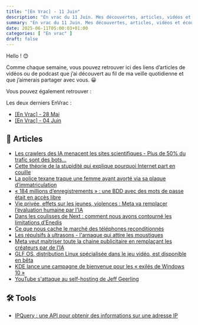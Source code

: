 ```yaml
---
title: "[En Vrac] - 11 Juin"
description: "En vrac du 11 Juin. Mes découvertes, articles, vidéos et écoute qui m'ont intéressé et que je veux partager."
summary: "En vrac du 11 Juin. Mes découvertes, articles, vidéos et écoute qui m'ont intéressé et que je veux partager."
date: 2025-06-11T05:00:03+01:00
categories: [ "En vrac" ]
draft: false
---
```


Hello ! 😊

Comme chaque semaine, vous pouvez retrouver ici des liens d’articles de vidéos ou de podcast que j’ai découvert au fil de ma veille quotidienne et que j’aimerais partager avec vous. 😀

Vous pouvez également retrouver :

Les deux derniers EnVrac :
  - [[En Vrac] - 28 Mai](https://blog.victorprouff.fr/en-vracs/2025-05-28-envrac/)
  - [[En Vrac] - 04 Juin](https://blog.victorprouff.fr/en-vracs/2025-06-04-envrac/)

## 📖 Articles
- [Les crawlers des IA menacent les sites scientifiques - Plus de 50% du trafic sont des bots...](https://next.ink/186593/les-crawlers-des-ia-menacent-les-sites-scientifiques/)
- [Cette théorie de la stupidité qui explique pourquoi Internet part en couille](https://korben.info/theorie-stupidite-bonhoeffer-cipolla-algorithmes.html)
- [La police texane traque une femme ayant avorté via sa plaque d’immatriculation](https://next.ink/brief_article/la-police-texane-traque-une-femme-ayant-avorte-via-sa-plaque-dimmatriculation/)
- [« 184 millions d’enregistrements » : une BDD avec des mots de passe était en accès libre](https://next.ink/185630/184-millions-denregistrements-une-bdd-avec-des-mots-de-passe-etait-en-acces-libre/)
- [Vie privée, effets sur les jeunes, violences : Meta va remplacer l’évaluation humaine par l’IA](https://next.ink/186510/vie-privee-effets-sur-les-jeunes-violences-meta-va-remplacer-levaluation-humaine-par-lia/)
- [Dans les coulisses de Next : comment nous avons contourné les limitations d’Enedis](https://next.ink/184872/dans-les-coulisses-de-next-comment-nous-avons-contourne-les-limitations-denedis/)
- [Ce que nous cache le marché des téléphones reconditionnés](https://blog.callot.fr/blog/2024-10/ce-que-nous-cache-le-marche-des-telephones-reconditionnes/)
- [Les répulsifs à ultrasons - l'arnaque qui attire les moustiques](https://korben.info/repulsifs-ultrasons-arnaque-attirent-moustiques.html)
- [Meta veut maitriser toute la chaine publicitaire en remplaçant les créateurs par de l’IA](https://next.ink/186690/meta-veut-maitriser-toute-la-chaine-publicitaire-en-remplacant-les-createurs-par-de-lia/)
- [GLF OS, distribution Linux spécialisée dans le jeu vidéo, est disponible en bêta](https://next.ink/186181/glf-os-distribution-linux-specialisee-dans-le-jeu-video-est-disponible-en-beta/)
- [KDE lance une campagne de bienvenue pour les « exilés de Windows 10 »](https://next.ink/187123/kde-lance-une-campagne-de-bienvenue-pour-les-exiles-de-windows-10/)
- [YouTube s'attaque au self-hosting de Jeff Geerling](https://korben.info/youtube-guerre-self-hosting-jeff-geerling.html)
## 🛠️ Tools
- [IPQuery : une API pour obtenir des informations sur une adresse IP](https://blog.shevarezo.fr/post/2025/06/04/ipquery-api-obtenir-informations-adresse-ip)
